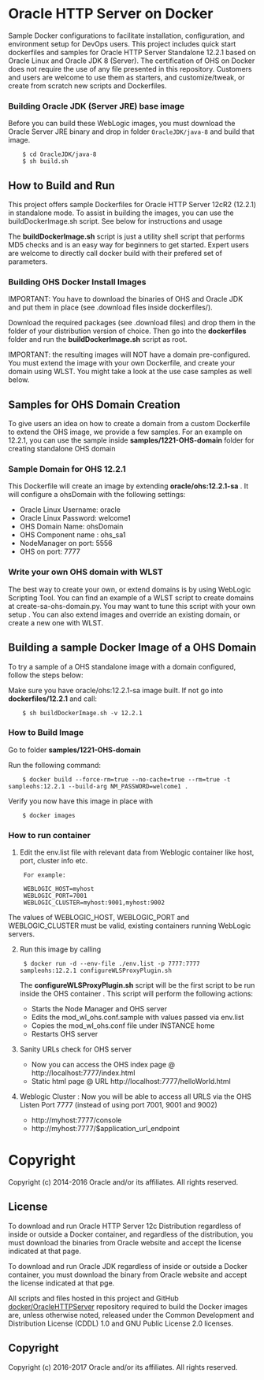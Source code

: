 Oracle HTTP Server on Docker
===============
Sample Docker configurations to facilitate installation, configuration, and environment setup for DevOps users. This project includes quick start dockerfiles and samples for Oracle HTTP Server Standalone 12.2.1 based on Oracle Linux and Oracle JDK 8 (Server).
The certification of OHS on Docker does not require the use of any file presented in this repository.
Customers and users are welcome to use them as starters, and customize/tweak, or create from scratch new scripts and Dockerfiles.

### Building Oracle JDK (Server JRE) base image
Before you can build these WebLogic images, you must download the Oracle Server JRE binary and drop in folder `OracleJDK/java-8` and build that image.

        $ cd OracleJDK/java-8
        $ sh build.sh

## How to Build and Run
This project offers sample Dockerfiles for Oracle HTTP Server 12cR2 (12.2.1) in standalone mode. To assist in building the images, you can use the buildDockerImage.sh script. See below for instructions and usage

The **buildDockerImage.sh** script is just a utility shell script that performs MD5 checks and is an easy way for beginners to get started. Expert users are welcome to directly call docker build with their prefered set of parameters.

### Building OHS Docker Install Images
IMPORTANT: You have to download the binaries of OHS and Oracle JDK and put them in place (see .download files inside dockerfiles/).

Download the required packages (see .download files) and drop them in the folder of your distribution version of choice. Then go into the **dockerfiles** folder and run the **buildDockerImage.sh** script as root.

IMPORTANT: the resulting images will NOT have a domain pre-configured.
You must extend the image with your own Dockerfile, and create your domain using WLST. You might take a look at the use case samples as well below.

## Samples for OHS Domain Creation
To give users an idea on how to create a domain from a custom Dockerfile to extend the OHS image, we provide a few samples. For an example on 12.2.1, you can use the sample inside **samples/1221-OHS-domain** folder for creating standalone OHS domain

### Sample Domain for OHS 12.2.1
This Dockerfile will create an image by extending **oracle/ohs:12.2.1-sa** . It will configure a ohsDomain with the following settings:

 - Oracle Linux Username: oracle
 - Oracle Linux Password: welcome1
 - OHS Domain Name: ohsDomain
 - OHS Component name : ohs_sa1
 - NodeManager on port: 5556
 - OHS on port: 7777

### Write your own OHS domain with WLST
The best way to create your own, or extend domains is by using WebLogic Scripting Tool. You can find an example of a WLST script to create domains at create-sa-ohs-domain.py. You may want to tune this script with your own setup . You can also extend images and override an existing domain, or create a new one with WLST.

## Building a sample Docker Image of a OHS Domain
To try a sample of a OHS standalone image with a domain configured, follow the steps below:

Make sure you have oracle/ohs:12.2.1-sa image built. If not go into **dockerfiles/12.2.1** and call:

        $ sh buildDockerImage.sh -v 12.2.1

### How to Build Image
Go to folder **samples/1221-OHS-domain**

Run the following command:

        $ docker build --force-rm=true --no-cache=true --rm=true -t sampleohs:12.2.1 --build-arg NM_PASSWORD=welcome1 .

Verify you now have this image in place with

        $ docker images

### How to run container
1. Edit the env.list file with relevant data from Weblogic container like host, port, cluster info etc.

        For example:

        WEBLOGIC_HOST=myhost
        WEBLOGIC_PORT=7001
        WEBLOGIC_CLUSTER=myhost:9001,myhost:9002


The values of WEBLOGIC_HOST, WEBLOGIC_PORT and WEBLOGIC_CLUSTER must be valid, existing containers running WebLogic servers.

2. Run this image by calling

        $ docker run -d --env-file ./env.list -p 7777:7777  sampleohs:12.2.1 configureWLSProxyPlugin.sh


   The **configureWLSProxyPlugin.sh** script will be the first script to be run inside the OHS container .
   This script will perform the following actions:
   - Starts the Node Manager and OHS server
   - Edits the mod_wl_ohs.conf.sample with values passed via env.list
   - Copies the mod_wl_ohs.conf file under INSTANCE home
   - Restarts OHS server

3. Sanity URLs check for OHS server
   - Now you can access the OHS index page @ http://localhost:7777/index.html
   - Static html page @ URL http://localhost:7777/helloWorld.html

4. Weblogic Cluster : Now you will be able to access all URLS via the OHS Listen Port 7777 (instead of using port 7001, 9001 and 9002)
    - http://myhost:7777/console
    - http://myhost:7777/$application_url_endpoint

# Copyright
Copyright (c) 2014-2016 Oracle and/or its affiliates. All rights reserved.

## License
To download and run Oracle HTTP Server 12c Distribution regardless of inside or outside a Docker container, and regardless of the distribution, you must download the binaries from Oracle website and accept the license indicated at that page.

To download and run Oracle JDK regardless of inside or outside a Docker container, you must download the binary from Oracle website and accept the license indicated at that pge.

All scripts and files hosted in this project and GitHub [docker/OracleHTTPServer](./) repository required to build the Docker images are, unless otherwise noted, released under the Common Development and Distribution License (CDDL) 1.0 and GNU Public License 2.0 licenses.

## Copyright
Copyright (c) 2016-2017 Oracle and/or its affiliates. All rights reserved.
